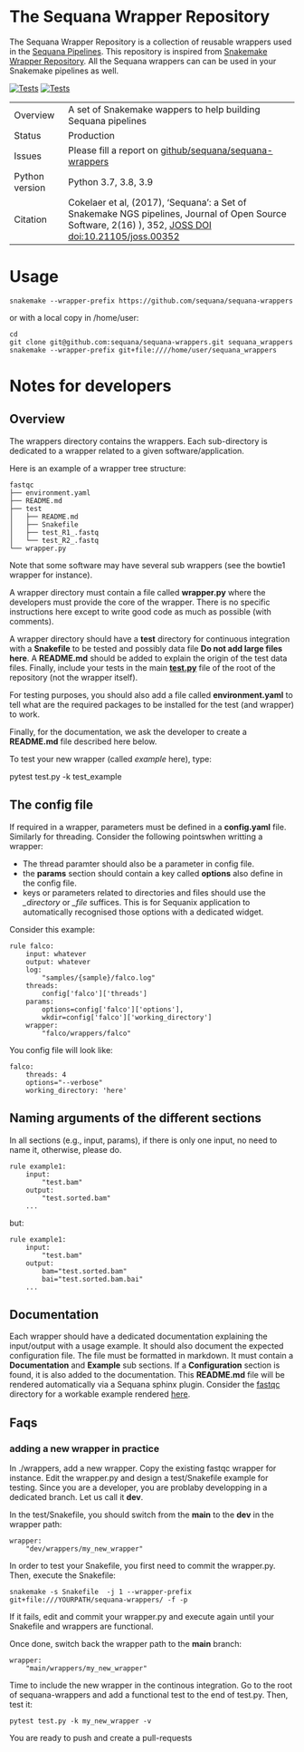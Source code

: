 # The Sequana Wrapper Repository

The Sequana Wrapper Repository is a collection of reusable wrappers used in the [Sequana Pipelines](https://sequana.readthedocs.io). This repository is inspired from [Snakemake Wrapper Repository](https://github.com/snakemake/snakemake-wrappers/). All the Sequana wrappers can can be used in your Snakemake pipelines as well.


[![Tests](https://github.com/sequana/sequana-wrappers/actions/workflows/main.yml/badge.svg)](https://github.com/sequana/sequana-wrappers/actions/workflows/main.yml)
[![Tests](http://joss.theoj.org/papers/10.21105/joss.00352/status.svg)](http://joss.theoj.org/papers/10.21105/joss.00352)


|||
| --- | --- |
| Overview | A set of Snakemake wappers to help building Sequana pipelines |
|Status | Production |
|Issues | Please fill a report on [github/sequana/sequana-wrappers](https://github.com/sequana/sequana/issues) |
|Python version | Python 3.7, 3.8, 3.9|
|Citation| Cokelaer et al, (2017), ‘Sequana’: a Set of Snakemake NGS pipelines, Journal of Open Source Software, 2(16) ), 352,  [JOSS DOI doi:10.21105/joss.00352 ](http://www.doi2bib.org/bib/10.21105%2Fjoss.00352) |


# Usage

    snakemake --wrapper-prefix https://github.com/sequana/sequana-wrappers

or with a local copy in /home/user:

    cd
    git clone git@github.com:sequana/sequana-wrappers.git sequana_wrappers
    snakemake --wrapper-prefix git+file:////home/user/sequana_wrappers


# Notes for developers

## Overview

The wrappers directory contains the wrappers. Each sub-directory is dedicated to
a wrapper related to a given software/application. 

Here is an example of a wrapper tree structure:

    fastqc
    ├── environment.yaml
    ├── README.md
    ├── test
    │   ├── README.md
    │   ├── Snakefile
    │   ├── test_R1_.fastq
    │   └── test_R2_.fastq
    └── wrapper.py

Note that some software may have several sub wrappers (see the bowtie1 wrapper for instance).

A wrapper directory must contain a file called **wrapper.py** where the
developers must provide the core of the wrapper. There is no specific
instructions here except to write good code as much as possible (with comments).

A wrapper directory should have a **test** directory for continuous integration
with a **Snakefile** to be tested and possibly data file **Do not add large files here**. A
**README.md** should be added to explain the origin of the test data files.
Finally, include your tests in the main [**test.py**](test.py) file
of the root of the repository (not the wrapper itself).

For testing purposes, you should also add a file called **environment.yaml**
to tell what are the required packages to be installed for the test (and wrapper)
to work.

Finally, for the documentation, we ask the developer to create a **README.md** file
described here below.

To test your new wrapper (called *example* here), type:

   pytest test.py -k test_example

## The config file

If required in a wrapper, parameters must be defined in a **config.yaml** file.
Similarly for threading. Consider the following pointswhen writting a wrapper:

- The thread paramter should also be a parameter in config file.
- the **params** section should contain a key called **options** also define in the config file.
- keys or parameters related to directories and files should use the *_directory* or *_file* suffices. This is for
  Sequanix application to automatically recognised those options with a dedicated widget.

Consider this example:

    rule falco:
        input: whatever
        output: whatever
        log:
            "samples/{sample}/falco.log"
        threads:
            config['falco']['threads']
        params:
            options=config['falco']['options'],
            wkdir=config['falco']['working_directory']
        wrapper:
            "falco/wrappers/falco"

You config file will look like:

    falco:
        threads: 4
        options="--verbose"
        working_directory: 'here'


## Naming arguments of the different sections

In all sections (e.g., input, params), if there is only one input, no need to name it, otherwise, please do.

    rule example1:
        input:
            "test.bam"
        output:
            "test.sorted.bam"
        ...

but:

    rule example1:
        input:
            "test.bam"
        output:
            bam="test.sorted.bam"
            bai="test.sorted.bam.bai"
        ...




## Documentation

Each wrapper should have a dedicated documentation explaining the input/output with a usage example. It should also document the expected configuration file.  The file must be formatted in markdown. It must contain a **Documentation** and **Example** sub sections. If a **Configuration** section is found, it is also added to the documentation. This **README.md**  file will be rendered automatically via a Sequana sphinx plugin. Consider the [fastqc](wrappers/fastqc/README.md) directory for a workable example rendered [here](https://sequana.readthedocs.io/en/master/wrappers.html#fastqc).



## Faqs

### adding a new wrapper in practice

In ./wrappers, add a new wrapper. Copy the existing fastqc wrapper for instance. 
Edit the wrapper.py and design a test/Snakefile example for testing. Since you are
a developer, you are problaby developping in a dedicated branch. Let us call it **dev**.

In the test/Snakefile, you should switch from the **main** to the **dev** in the wrapper path:

    wrapper:
        "dev/wrappers/my_new_wrapper"

In order to test your Snakefile, you first need to commit the wrapper.py. Then, execute the Snakefile:

    snakemake -s Snakefile  -j 1 --wrapper-prefix git+file:///YOURPATH/sequana-wrappers/ -f -p

If it fails, edit and commit your wrapper.py and execute again until your Snakefile and wrappers are functional.

Once done, switch back the wrapper path to the **main** branch:

    wrapper:
        "main/wrappers/my_new_wrapper"

Time to include the new wrapper in the continous integration. Go to the root of sequana-wrappers and add a functional test to the end of test.py. Then, test it:

    pytest test.py -k my_new_wrapper -v

You are ready to push and create a pull-requests




